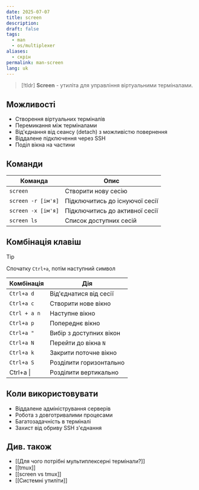 ```yaml
---
date: 2025-07-07
title: screen
description: 
draft: false
tags:
  - man
  - os/multiplexer
aliases:
  - скрін
permalink: man-screen
lang: uk
---
```


> [!tldr]
> **Screen** - утиліта для управління віртуальними терміналами.

## Можливості

- Створення віртуальних терміналів
- Перемикання між терміналами
- Від'єднання від сеансу (detach) з можливістю повернення
- Віддалене підключення через SSH
- Поділ вікна на частини

## Команди

| Команда            | Опис                           |
| ------------------ | ------------------------------ |
| `screen`           | Створити нову сесію            |
| `screen -r [ім'я]` | Підключитись до існуючої сесії |
| `screen -x [ім'я]` | Підключитись до активної сесії |
| `screen ls`        | Список доступних сесій         |

## Комбінація клавіш

> [!tip]
> Спочатку `Ctrl+a`, потім наступний символ

| Комбінація   | Дія                     |
| ------------ | ----------------------- |
| `Ctrl+a d`   | Від'єднатися від сесії  |
| `Ctrl+a c`   | Створити нове вікно     |
| `Ctrl + a n` | Наступне вікно          |
| `Ctrl+a p`   | Попереднє вікно         |
| `Ctrl+a "`   | Вибір з доступних вікон |
| `Ctrl+a N`   | Перейти до вікна `N`    |
| `Ctrl+a k`   | Закрити поточне вікно   |
| `Ctrl+a S`   | Розділити горизонтально |
| Ctrl+a \|    | Розділити вертикально   |

## Коли використовувати 
- Віддалене адміністрування серверів
- Робота з довготривалими процесами
- Багатозадачність в терміналі
- Захист від обриву SSH з'єднання
## Див. також

- [[Для чого потрібні мультиплексерні термінали?]]
- [[tmux]]
- [[screen vs tmux]]
- [[Системні утиліти]]